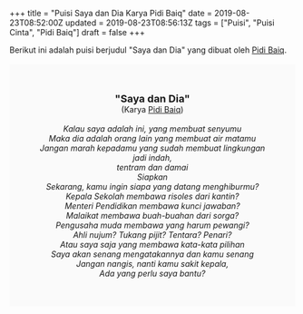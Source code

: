 +++
title = "Puisi Saya dan Dia Karya Pidi Baiq"
date = 2019-08-23T08:52:00Z
updated = 2019-08-23T08:56:13Z
tags = ["Puisi", "Puisi Cinta", "Pidi Baiq"]
draft = false
+++

<div dir="ltr" style="text-align: left;" trbidi="on"><div dir="ltr" style="text-align: left;" trbidi="on"><div style="text-align: justify;">Berikut ini adalah puisi berjudul "Saya dan Dia" yang dibuat oleh <a href="https://id.wikipedia.org/wiki/Pidi_Baiq" target="_blank">Pidi Baiq</a>.</div><br /><div style="background: #FAFAFA; font-size: 14px; height: auto; margin: 0 auto; padding: 50px; text-align: center; width: auto;"><span style="font-size: 18px;"><b>"Saya dan Dia"</b></span><br />(Karya <a href="https://www.sekata.web.id/tags/pidi-baiq" target="_blank">Pidi Baiq</a>)<br /><br /><i>Kalau saya adalah ini, yang membuat senyumu<br />Maka dia adalah orang lain yang membuat air matamu<br />Jangan marah kepadamu yang sudah membuat lingkungan jadi indah, <br />tentram dan damai<br />Siapkan<br />Sekarang, kamu ingin siapa yang datang menghiburmu?<br />Kepala Sekolah membawa risoles dari kantin?<br />Menteri Pendidikan membawa kunci jawaban?<br />Malaikat membawa buah-buahan dari sorga?<br />Pengusaha muda membawa yang harum pewangi?<br />Ahli nujum? Tukang pijit? Tentara? Penari?<br />Atau saya saja yang membawa kata-kata pilihan<br />Saya akan senang mengatakannya dan kamu senang<br />Jangan nangis, nanti kamu sakit kepala,<br />Ada yang perlu saya bantu?</i></div></div></div>
